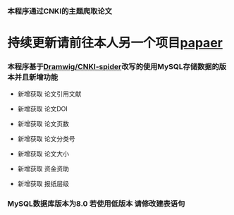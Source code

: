 ### 本程序通过CNKI的主题爬取论文

# 持续更新请前往本人另一个项目[papaer](https://github.com/henntaidesu/PaperSpider)

### 本程序基于[Dramwig/CNKI-spider](https://github.com/Dramwig/CNKI-spider)改写的使用MySQL存储数据的版本并且新增功能

* 新增获取    论文引用文献

* 新增获取    论文DOI

* 新增获取    论文页数

* 新增获取    论文分类号

* 新增获取    论文大小

* 新增获取    资金资助

* 新增获取    报纸层级

  
### MySQL数据库版本为8.0 若使用低版本 请修改建表语句

  

  

